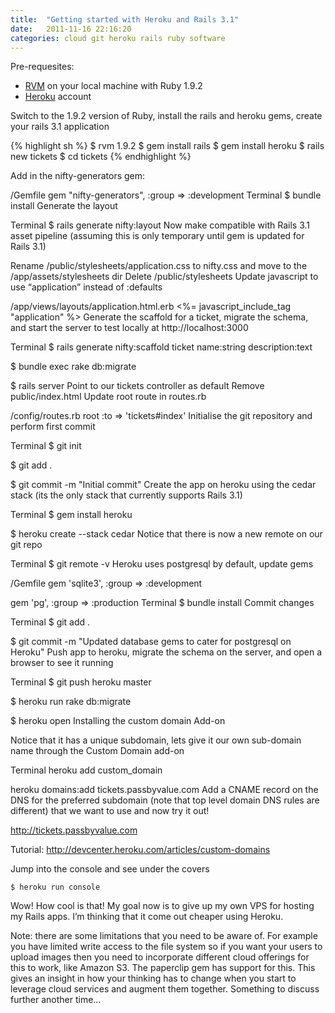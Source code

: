 ```yaml
---
title:  "Getting started with Heroku and Rails 3.1"
date:   2011-11-16 22:16:20
categories: cloud git heroku rails ruby software
---
```

Pre-requesites:

* [RVM](https://rvm.io/) on your local machine with Ruby 1.9.2
* [Heroku](http://heroku.com/) account

Switch to the 1.9.2 version of Ruby, install the rails and heroku gems, create your rails 3.1 application

{% highlight sh %}
$ rvm 1.9.2
$ gem install rails
$ gem install heroku
$ rails new tickets
$ cd tickets
{% endhighlight %}

Add in the nifty-generators gem:

/Gemfile
gem "nifty-generators", :group => :development
Terminal
$ bundle install
Generate the layout

Terminal
$ rails generate nifty:layout
Now make compatible with Rails 3.1 asset pipeline (assuming this is only temporary until gem is updated for Rails 3.1)

Rename /public/stylesheets/application.css to nifty.css and move to the /app/assets/stylesheets dir
Delete /public/stylesheets
Update javascript to use “application” instead of :defaults

/app/views/layouts/application.html.erb
<%= javascript_include_tag "application" %>
Generate the scaffold for a ticket, migrate the schema, and start the server to test locally at http://localhost:3000

Terminal
$ rails generate nifty:scaffold ticket name:string description:text

$ bundle exec rake db:migrate

$ rails server
Point to our tickets controller as default
Remove public/index.html
Update root route in routes.rb

/config/routes.rb
root :to => 'tickets#index'
Initialise the git repository and perform first commit

Terminal
$ git init

$ git add .

$ git commit -m "Initial commit"
Create the app on heroku using the cedar stack (its the only stack that currently supports Rails 3.1)

Terminal
$ gem install heroku

$ heroku create --stack cedar
Notice that there is now a new remote on our git repo

Terminal
$ git remote -v
Heroku uses postgresql by default, update gems

/Gemfile
gem 'sqlite3', :group => :development

gem 'pg', :group => :production
Terminal
$ bundle install
Commit changes

Terminal
$ git add .

$ git commit -m "Updated database gems to cater for postgresql on Heroku"
Push app to heroku, migrate the schema on the server, and open a browser to see it running

Terminal
$ git push heroku master

$ heroku run rake db:migrate

$ heroku open
Installing the custom domain Add-on

Notice that it has a unique subdomain, lets give it our own sub-domain name through the Custom Domain add-on

Terminal
heroku add custom_domain

heroku domains:add tickets.passbyvalue.com
Add a CNAME record on the DNS for the preferred subdomain (note that top level domain DNS rules are different) that we want to use and now try it out!

<http://tickets.passbyvalue.com>

Tutorial: <http://devcenter.heroku.com/articles/custom-domains>

Jump into the console and see under the covers

`$ heroku run console`

Wow! How cool is that! My goal now is to give up my own VPS for hosting my Rails apps. I’m thinking that it come out cheaper using Heroku.

Note: there are some limitations that you need to be aware of. For example you have limited write access to the file system so if you want your users to upload images then you need to incorporate different cloud offerings for this to work, like Amazon S3. The paperclip gem has support for this. This gives an insight in how your thinking has to change when you start to leverage cloud services and augment them together. Something to discuss further another time…